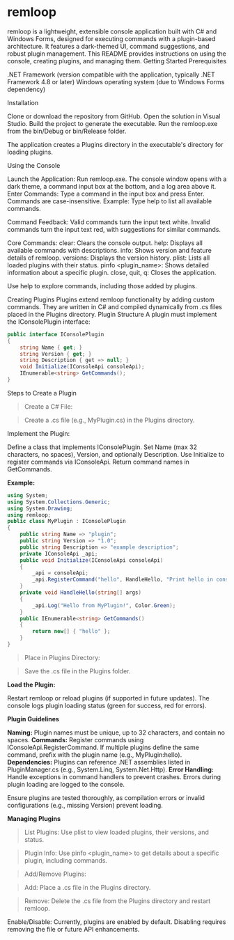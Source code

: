 # remloop
remloop is a lightweight, extensible console application built with C# and Windows Forms, designed for executing commands with a plugin-based architecture. It features a dark-themed UI, command suggestions, and robust plugin management. This README provides instructions on using the console, creating plugins, and managing them.
Getting Started
Prerequisites

.NET Framework (version compatible with the application, typically .NET Framework 4.8 or later)
Windows operating system (due to Windows Forms dependency)

Installation

Clone or download the repository from GitHub.
Open the solution in Visual Studio.
Build the project to generate the executable.
Run the remloop.exe from the bin/Debug or bin/Release folder.


The application creates a Plugins directory in the executable's directory for loading plugins.

Using the Console

Launch the Application: Run remloop.exe. The console window opens with a dark theme, a command input box at the bottom, and a log area above it.
Enter Commands: Type a command in the input box and press Enter. Commands are case-insensitive.
Example: Type help to list all available commands.


Command Feedback:
Valid commands turn the input text white.
Invalid commands turn the input text red, with suggestions for similar commands.


Core Commands:
clear: Clears the console output.
help: Displays all available commands with descriptions.
info: Shows version and feature details of remloop.
versions: Displays the version history.
plist: Lists all loaded plugins with their status.
pinfo <plugin_name>: Shows detailed information about a specific plugin.
close, quit, q: Closes the application.




Use help to explore commands, including those added by plugins.

Creating Plugins
Plugins extend remloop functionality by adding custom commands. They are written in C# and compiled dynamically from .cs files placed in the Plugins directory.
Plugin Structure
A plugin must implement the IConsolePlugin interface:
```csharp
public interface IConsolePlugin
{
    string Name { get; }
    string Version { get; }
    string Description { get => null; }
    void Initialize(IConsoleApi consoleApi);
    IEnumerable<string> GetCommands();
}
```

Steps to Create a Plugin

> Create a C# File:

> Create a .cs file (e.g., MyPlugin.cs) in the Plugins directory.


Implement the Plugin:

Define a class that implements IConsolePlugin.
Set Name (max 32 characters, no spaces), Version, and optionally Description.
Use Initialize to register commands via IConsoleApi.
Return command names in GetCommands.

**Example:**

```csharp
using System;
using System.Collections.Generic;
using System.Drawing;
using remloop;
public class MyPlugin : IConsolePlugin
{
    public string Name => "plugin";
    public string Version => "1.0";
    public string Description => "example description";
    private IConsoleApi _api;
    public void Initialize(IConsoleApi consoleApi)
    {
        _api = consoleApi;
        _api.RegisterCommand("hello", HandleHello, "Print hello in console");
    }
    private void HandleHello(string[] args)
    {
        _api.Log("Hello from MyPlugin!", Color.Green);
    }
    public IEnumerable<string> GetCommands()
    {
        return new[] { "hello" };
    }
}
```

> Place in Plugins Directory:

> Save the .cs file in the Plugins folder.


**Load the Plugin:**

Restart remloop or reload plugins (if supported in future updates).
The console logs plugin loading status (green for success, red for errors).



**Plugin Guidelines**

**Naming:** Plugin names must be unique, up to 32 characters, and contain no spaces.
**Commands:** Register commands using IConsoleApi.RegisterCommand. If multiple plugins define the same command, prefix with the plugin name (e.g., MyPlugin:hello).
**Dependencies:** Plugins can reference .NET assemblies listed in PluginManager.cs (e.g., System.Linq, System.Net.Http).
**Error Handling:** Handle exceptions in command handlers to prevent crashes. Errors during plugin loading are logged to the console.


Ensure plugins are tested thoroughly, as compilation errors or invalid configurations (e.g., missing Version) prevent loading.

**Managing Plugins**

> List Plugins: Use plist to view loaded plugins, their versions, and status.

> Plugin Info: Use pinfo <plugin_name> to get details about a specific plugin, including commands.

> Add/Remove Plugins:

> Add: Place a .cs file in the Plugins directory.

> Remove: Delete the .cs file from the Plugins directory and restart remloop.


Enable/Disable: Currently, plugins are enabled by default. Disabling requires removing the file or future API enhancements.
